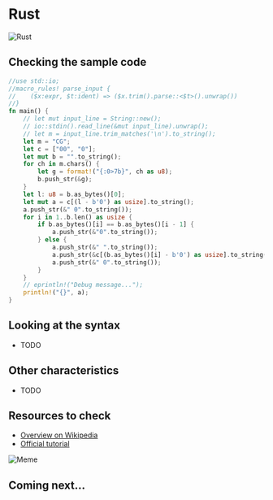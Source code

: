 # Rust

![Rust](../pic/Rust.png)

## Checking the sample code

```rust runnable
//use std::io;
//macro_rules! parse_input {
//    ($x:expr, $t:ident) => ($x.trim().parse::<$t>().unwrap())
//}
fn main() {
    // let mut input_line = String::new();
    // io::stdin().read_line(&mut input_line).unwrap();
    // let m = input_line.trim_matches('\n').to_string();
    let m = "CG";
    let c = ["00", "0"];
    let mut b = "".to_string();
    for ch in m.chars() {
        let g = format!("{:0>7b}", ch as u8);
        b.push_str(&g);
    }
    let l: u8 = b.as_bytes()[0];
    let mut a = c[(l - b'0') as usize].to_string();
    a.push_str(&" 0".to_string());
    for i in 1..b.len() as usize {
        if b.as_bytes()[i] == b.as_bytes()[i - 1] {
            a.push_str(&"0".to_string());
        } else {
            a.push_str(&" ".to_string());
            a.push_str(&c[(b.as_bytes()[i] - b'0') as usize].to_string());
            a.push_str(&" 0".to_string());
        }
    }
    // eprintln!("Debug message...");
    println!("{}", a);
}
```

## Looking at the syntax

- TODO

## Other characteristics

- TODO

## Resources to check

- [Overview on Wikipedia](https://en.wikipedia.org/wiki/Rust_(programming_language))
- [Official tutorial](https://www.rust-lang.org/learn)

![Meme](../pic/meme_rust.png)

## Coming next...
